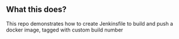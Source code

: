 ## What this does?
This repo demonstrates how to create Jenkinsfile to build and push a docker image, tagged with custom build number
